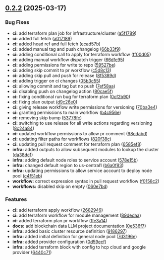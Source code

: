 ## [0.2.2](https://github.com/jolfr/data-project-example/compare/v0.2.1...v0.2.2) (2025-03-17)


### Bug Fixes

* **ci:** add terraform plan job for infrastructure/cluster ([a5f1789](https://github.com/jolfr/data-project-example/commit/a5f178952d1ab2f246f67686af8907f8e607ebda))
* **ci:** added full fetch ([a017189](https://github.com/jolfr/data-project-example/commit/a017189fe52502ea33af1aa948b37d684c9ec9a6))
* **ci:** added head ref and full fetch ([ecad57b](https://github.com/jolfr/data-project-example/commit/ecad57b4571b8e0411c54a6461eb1cdd9e36ccc8))
* **ci:** added manual tag and push changelog ([66b33f9](https://github.com/jolfr/data-project-example/commit/66b33f932240d4d55302a022ecf8558e4d29f768))
* **ci:** adding conditional call to apply for terraform workflow ([ff00d05](https://github.com/jolfr/data-project-example/commit/ff00d05c665e27686c34fb53ae79c22ebba57f8b))
* **ci:** adding manual workflow dispatch trigger ([66dfe95](https://github.com/jolfr/data-project-example/commit/66dfe9542ba6de34f3fbc42852cb094b1d333145))
* **ci:** adding permissions for write to repo ([59527be](https://github.com/jolfr/data-project-example/commit/59527becdcfc681dce0d35122bc5c97ed627d701))
* **ci:** adding skip commit to pr workflow ([c5d8c13](https://github.com/jolfr/data-project-example/commit/c5d8c13df23d772cf46e769846360543123536ce))
* **ci:** adding skip pull and push for release ([8f5389d](https://github.com/jolfr/data-project-example/commit/8f5389d867a7fad392fd6e5c964e3b6d6e3fe996))
* **ci:** adding trigger on ci changes ([05b3c55](https://github.com/jolfr/data-project-example/commit/05b3c55a787ff382afc961904a558a6f103677e3))
* **ci:** allowing commit and tag but no push ([7ef58aa](https://github.com/jolfr/data-project-example/commit/7ef58aa6b904a6843a7ade839902d78ba00f88e3))
* **ci:** disabling push on changelog action ([80cae5f](https://github.com/jolfr/data-project-example/commit/80cae5f9ef7e7378a79993a74dd880ffe329a6ac))
* **ci:** fixing conditional run bug for terraform plan ([0cf2b90](https://github.com/jolfr/data-project-example/commit/0cf2b90a72f7fef0e6bd2f2060fc7adf415cdc07))
* **ci:** fixing plan output ([d9c26e0](https://github.com/jolfr/data-project-example/commit/d9c26e090496c45d7b8bf5d4b737ea3b41a678ee))
* **ci:** giving release workflow write permissions for versioning ([70ba3e4](https://github.com/jolfr/data-project-example/commit/70ba3e4b4801819cb93d2dd50493820af0b39f27))
* **ci:** granting permissions to main workflow ([b4c956e](https://github.com/jolfr/data-project-example/commit/b4c956ed76005e83579f3b371e41034baf1e6fde))
* **ci:** removing skip bump ([53778fc](https://github.com/jolfr/data-project-example/commit/53778fcf89b9dcd870761eff08ddd202689bb542))
* **ci:** switching to use release for all write actions regarding versioning ([8c24a84](https://github.com/jolfr/data-project-example/commit/8c24a845d3de23cde4a57b10db58290cf640672c))
* **ci:** updated workflow permissions to allow pr comment ([98cdabd](https://github.com/jolfr/data-project-example/commit/98cdabd1e096108247711a6dbaf8b882d0e48d0d))
* **ci:** updating filter paths for workflows ([820f38c](https://github.com/jolfr/data-project-example/commit/820f38cf40e12532a939fe203b9807a1946877e2))
* **ci:** updating pull request comment for terraform plan ([6585ef8](https://github.com/jolfr/data-project-example/commit/6585ef873f155c8429a304ca3dd966eb9c96bd42))
* **infra:** added outputs to allow subsequent modules to lookup the cluster ([da38dc1](https://github.com/jolfr/data-project-example/commit/da38dc1179cb8ebbba2cf2fe77c3931fad19abbe))
* **infra:** adding default node roles to service account ([578e15b](https://github.com/jolfr/data-project-example/commit/578e15b85ebaf3233307c7f11ec77c58ba8e9e2d))
* **infra:** changed default region to us-central1 ([b6a0f83](https://github.com/jolfr/data-project-example/commit/b6a0f8338ddad55aac8a4df5f8c9d3b0e2724395))
* **infra:** updating permissions to allow service account to deploy node pool ([c4f51eb](https://github.com/jolfr/data-project-example/commit/c4f51ebaf9f4165ce7746bad72c6639926aadcea))
* **workflow:** correct expression syntax in pull request workflow ([f0158c2](https://github.com/jolfr/data-project-example/commit/f0158c238f9129ff7aab2f73a5c6452645d2c93e))
* **workflows:** disabled skip on empty ([060e7bd](https://github.com/jolfr/data-project-example/commit/060e7bdf5cae5c359f4960fd3fce980e4918b8fa))


### Features

* **ci:** add terraform apply workflow ([2682949](https://github.com/jolfr/data-project-example/commit/2682949259df7ce77da93c1dae0869bd74bf45fb))
* **ci:** add terraform workflow for module management ([89dedaa](https://github.com/jolfr/data-project-example/commit/89dedaaefb1c9dd4f892e87d0b4b5c7a429da33e))
* **ci:** added terraform plan pr workflow ([ffe3a14](https://github.com/jolfr/data-project-example/commit/ffe3a14baaa8ceef686fae7956d96b2b08f8b167))
* **docs:** add blockchain data LLM project documentation ([0e536f7](https://github.com/jolfr/data-project-example/commit/0e536f783e36f8df62e6ef59403d2603641ef98a))
* **infra:** added basic cluster resource definition ([9186297](https://github.com/jolfr/data-project-example/commit/9186297241d47b6930b617449bcb87f65ab3638d))
* **infra:** added initial definition for general node pool ([7d3196e](https://github.com/jolfr/data-project-example/commit/7d3196e6109283fb09e0ae1b5254d4843bdbd386))
* **infra:** added provider configuration ([0d59ecf](https://github.com/jolfr/data-project-example/commit/0d59ecf48a2f3ce75510d1aa86621a4a5d51ed69))
* **infra:** added terraform block with config to hcp cloud and google provider ([6440c71](https://github.com/jolfr/data-project-example/commit/6440c71981e81f58342ac854582be2bd9e578efd))



